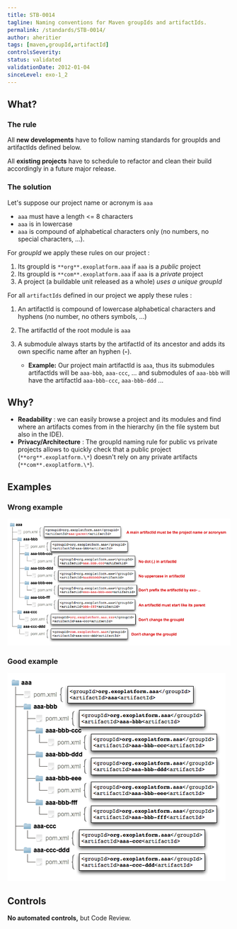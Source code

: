 ```yaml
---
title: STB-0014
tagline: Naming conventions for Maven groupIds and artifactIds.
permalink: /standards/STB-0014/
author: aheritier
tags: [maven,groupId,artifactId]
controlsSeverity:
status: validated
validationDate: 2012-01-04
sinceLevel: exo-1_2
---
```


<a name="what"></a>
## What?

### <i class="fa fa-info-circle"></i> The rule

All **new developments** have to follow naming standards for groupIds and artifactIds defined below.

All **existing projects** have to schedule to refactor and clean their build accordingly in a future major release.

### <i class="fa fa-lightbulb-o"></i> The solution

Let's suppose our project name or acronym is `aaa`

  * `aaa` must have a length <= 8 characters
  * `aaa` is in lowercase
  * `aaa` is compound of alphabetical characters only (no numbers, no special characters, ...).

For *groupId* we apply these rules on our project :

1. Its groupId is `**org**.exoplatform.aaa` if `aaa` is a *public* project
2. Its groupId is `**com**.exoplatform.aaa` if `aaa` is a *private* project
3. A project (a buildable unit released as a whole) *uses a unique groupId*

For all `artifactIds` defined in our project we apply these rules :

1. An artifactId is compound of lowercase alphabetical characters and hyphens (no number, no others symbols, ...)
1. The artifactId of the root module is `aaa`
1. A submodule always starts by the artifactId of its ancestor and adds its own specific name after an hyphen (**-**).

    * **Example:** Our project main artifactId is `aaa`, thus its submodules artifactIds will be `aaa-bbb`, `aaa-ccc`, ... and
submodules of `aaa-bbb` will have the artifactId `aaa-bbb-ccc`, `aaa-bbb-ddd` ...

<a name="why"></a>
## Why?

* **Readability** : we can easily browse a project and its modules and find where an artifacts comes from in the hierarchy (in
the file system but also in the IDE).
* **Privacy/Architecture** : The groupId naming rule for public vs private projects allows to quickly check that a public project
(`**org**.exoplatform.\*`) doesn't rely on any private artifacts (`**com**.exoplatform.\*`).

<a name="examples"></a>
## Examples

<div class="panel panel-danger">
  <div class="panel-heading">
    <h3 class="panel-title"><i class="fa fa-thumbs-down pull-right"></i> Wrong example</h3>
  </div>
  <div class="panel-body">
<img src="/resources/standards/build/STB-0014-wrong.png"/>
  </div>
</div>


<div class="panel panel-success">
  <div class="panel-heading">
    <h3 class="panel-title"><i class="fa fa-thumbs-up pull-right"></i> Good example</h3>
  </div>
  <div class="panel-body">
<img src="/resources/standards/build/STB-0014-good.png"/>
  </div>
</div>


<a name="controls"></a>
## <i class="fa fa-shield"></i> Controls

<div class="alert alert-warning">
  <i class="fa fa-exclamation-triangle"></i> <strong>No automated controls,</strong> but Code Review.
</div>
